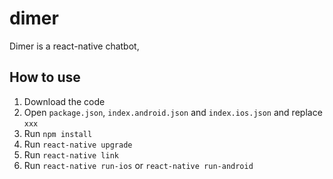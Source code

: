 # dimer
Dimer is a react-native chatbot,
## How to use

1. Download the code
2. Open `package.json`, `index.android.json` and `index.ios.json` and replace `xxx`
3. Run `npm install`
4. Run `react-native upgrade`
5. Run `react-native link`
6. Run `react-native run-ios` or `react-native run-android`

